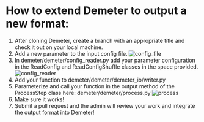 # How to extend Demeter to output a new format:

1. After cloning Demeter, create a branch with an appropriate title and check it out on your local machine.
2. Add a new parameter to the input config file.
![config_file](https://github.com/IMMM-SFA/demeter/blob/master/img/extend_config.png "extend config file")
3. In demeter/demeter/config_reader.py add your parameter configuration in the ReadConfig and ReadConfigShuffle classes in the space provided.
![config_reader](https://github.com/IMMM-SFA/demeter/blob/master/img/extend_config_reader.png "extend config reader")
4. Add your function to demeter/demeter/demeter_io/writer.py 
5. Parameterize and call your function in the output method of the ProcessStep class here:  demeter/demeter/process.py
![process](https://github.com/IMMM-SFA/demeter/blob/master/img/extend_process.png "extend process")
6. Make sure it works!
7. Submit a pull request and the admin will review your work and integrate the output format into Demeter!
    
